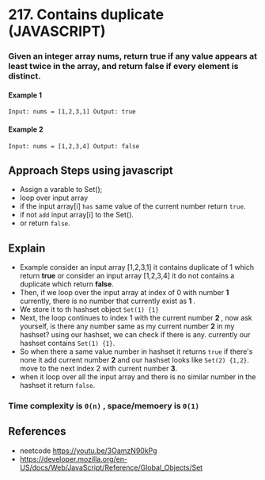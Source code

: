# 217. Contains duplicate  (JAVASCRIPT)
### Given an integer array nums, return true if any value appears at least twice in the array, and return false if every element is distinct.

#### Example 1
``
Input: nums = [1,2,3,1]
Output: true
``

#### Example 2
``
Input: nums = [1,2,3,4]
Output: false
``

## Approach Steps using javascript 
* Assign a varable to Set();
* loop over input array
* if the input array[i] ``has`` same value of the current number return ``true``.
* if not ``add`` input array[i] to the Set().
* or return ``false``.

## Explain 
* Example consider an  input array [1,2,3,1] it contains duplicate of 1 which  return <b>true</b> or consider an input array [1,2,3,4] it do not contains a duplicate which return <b>false</b>.
* Then, if we loop over the input array at index of 0 with number <b> 1 </b> currently, there is no number that currently exist as <b> 1 </b>.
* We store it to th hashset object `` Set(1) {1} ``
* Next, the loop continues to index 1 with the current number <b> 2 </b>, now ask yourself, is there any number same as my current number <b> 2</b> in my hashset?  using our hashset, we can check if there is any. currently our hashset contains ``Set(1) {1}``.
* So when there a same value number in hashset it returns ``true`` if there's  none it add current number <b> 2</b> and our hashset looks like ``Set(2) {1,2}``. move to the next index 2 with current number <b> 3</b>.
* when it loop over all the input array and there is no similar number in the hashset it return ``false``.


### Time complexity is ``0(n)`` , space/memoery is ``0(1)``
## References 
* neetcode https://youtu.be/3OamzN90kPg
* https://developer.mozilla.org/en-US/docs/Web/JavaScript/Reference/Global_Objects/Set




